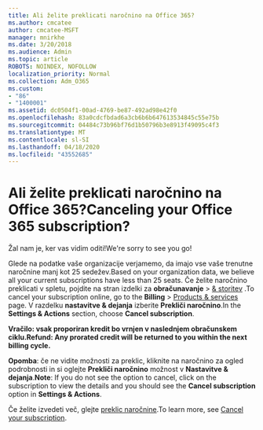 ```yaml
---
title: Ali želite preklicati naročnino na Office 365?
ms.author: cmcatee
author: cmcatee-MSFT
manager: mnirkhe
ms.date: 3/20/2018
ms.audience: Admin
ms.topic: article
ROBOTS: NOINDEX, NOFOLLOW
localization_priority: Normal
ms.collection: Adm_O365
ms.custom:
- "86"
- "1400001"
ms.assetid: dc0504f1-00ad-4769-be87-492ad98e42f0
ms.openlocfilehash: 83a0cdcfbdad6a3cb6b6b647613534845c55e75b
ms.sourcegitcommit: 04484c73b96bf76d1b50796b3e8913f49095c4f3
ms.translationtype: MT
ms.contentlocale: sl-SI
ms.lasthandoff: 04/18/2020
ms.locfileid: "43552685"
---
```

# <a name="canceling-your-office-365-subscription"></a><span data-ttu-id="38c1a-102">Ali želite preklicati naročnino na Office 365?</span><span class="sxs-lookup"><span data-stu-id="38c1a-102">Canceling your Office 365 subscription?</span></span>

<span data-ttu-id="38c1a-103">Žal nam je, ker vas vidim oditi!</span><span class="sxs-lookup"><span data-stu-id="38c1a-103">We're sorry to see you go!</span></span>
  
<span data-ttu-id="38c1a-104">Glede na podatke vaše organizacije verjamemo, da imajo vse vaše trenutne naročnine manj kot 25 sedežev.</span><span class="sxs-lookup"><span data-stu-id="38c1a-104">Based on your organization data, we believe all your current subscriptions have less than 25 seats.</span></span> <span data-ttu-id="38c1a-105">Če želite naročnino preklicati v spletu, pojdite na stran izdelki za **obračunavanje** \> [& storitev](https://go.microsoft.com/fwlink/p/?linkid=842054) .</span><span class="sxs-lookup"><span data-stu-id="38c1a-105">To cancel your subscription online, go to the **Billing** \> [Products & services](https://go.microsoft.com/fwlink/p/?linkid=842054) page.</span></span> <span data-ttu-id="38c1a-106">V razdelku **nastavitve & dejanja** izberite **Prekliči naročnino**.</span><span class="sxs-lookup"><span data-stu-id="38c1a-106">In the **Settings & Actions** section, choose **Cancel subscription**.</span></span>
  
<span data-ttu-id="38c1a-107">**Vračilo: vsak proporiran kredit bo vrnjen v naslednjem obračunskem ciklu.**</span><span class="sxs-lookup"><span data-stu-id="38c1a-107">**Refund: Any prorated credit will be returned to you within the next billing cycle.**</span></span> 

<span data-ttu-id="38c1a-108">**Opomba**: če ne vidite možnosti za preklic, kliknite na naročnino za ogled podrobnosti in si oglejte **Prekliči naročnino** možnost v **Nastavitve & dejanja**.</span><span class="sxs-lookup"><span data-stu-id="38c1a-108">**Note**: If you do not see the option to cancel, click on the subscription to view the details and you should see the **Cancel subscription** option in **Settings & Actions**.</span></span> 

<span data-ttu-id="38c1a-109">Če želite izvedeti več, glejte [preklic naročnine](https://docs.microsoft.com/office365/admin/subscriptions-and-billing/cancel-your-subscription).</span><span class="sxs-lookup"><span data-stu-id="38c1a-109">To learn more, see [Cancel your subscription](https://docs.microsoft.com/office365/admin/subscriptions-and-billing/cancel-your-subscription).</span></span> 
